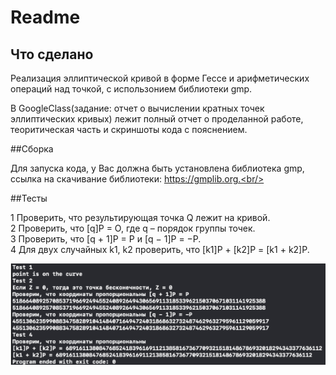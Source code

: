 # Readme

## Что сделано

Реализация эллиптической кривой в форме Гессе и арифметических операций над точкой, с использонием библиотеки gmp.<br/>

В GoogleClass(задание: отчет о вычислении кратных точек эллиптических кривых) лежит полный отчет о проделанной работе, теоритическая часть и скриншоты кода с пояснением.

##Сборка

Для запуска кода, у Вас должна быть установлена библиотека gmp, ссылка на скачивание библиотеки: https://gmplib.org.<br/>

##Тесты 

1 Проверить, что результирующая точка Q лежит на кривой.<br/>
2 Проверить, что [q]P = O, где q – порядок группы точек.<br/>
3 Проверить, что [q + 1]P = P и [q − 1]P = −P.<br/>
4 Для двух случайных k1, k2 проверить, что [k1]P + [k2]P = [k1 + k2]P.<br/>

![скриншот тестов](https://github.com/bulgvkov/hesse_curve/blob/main/screenshotOfTests.png)
